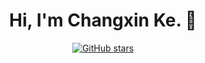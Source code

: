 <h1 align="center">Hi, I'm Changxin Ke. 👋 </h1>
<p align="center">
  <a href="https://github.com/kcxain">
    <img src="https://img.shields.io/github/stars/kcxain?style=flat-square&logo=github" alt="GitHub stars">
  </a>
</p>

